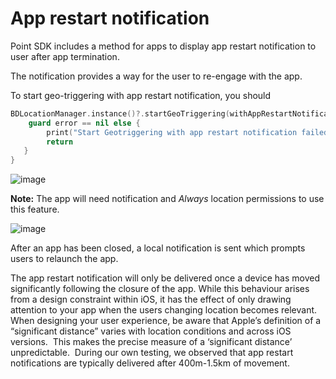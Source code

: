 App restart notification
=======================================

Point SDK includes a method for apps to display app restart notification to user after app termination.

The notification provides a way for the user to re-engage with the app.

To start geo-triggering with app restart notification, you should

```swift
BDLocationManager.instance()?.startGeoTriggering(withAppRestartNotificationTitle: "Restart App?", notificationButtonText: "Tap here to re-engage with App now"){
    guard error == nil else {
        print("Start Geotriggering with app restart notification failed \\(error.localizedDescription)")
        return
   }
}
```

![image](https://docs.bluedot.io/wp-content/uploads/2021/07/info.png)

**Note:** The app will need notification and _Always_ location permissions to use this feature.

![image](https://docs.bluedot.io/wp-content/uploads/2021/07/info.png)

After an app has been closed, a local notification is sent which prompts users to relaunch the app.

The app restart notification will only be delivered once a device has moved significantly following the closure of the app. While this behaviour arises from a design constraint within iOS, it has the effect of only drawing attention to your app when the users changing location becomes relevant. When designing your user experience, be aware that Apple’s definition of a “significant distance” varies with location conditions and across iOS versions.  This makes the precise measure of a ‘significant distance’ unpredictable.  During our own testing, we observed that app restart notifications are typically delivered after 400m-1.5km of movement.